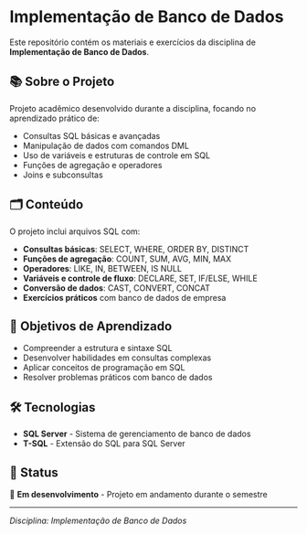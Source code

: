 # Implementação de Banco de Dados

Este repositório contém os materiais e exercícios da disciplina de **Implementação de Banco de Dados**.

## 📚 Sobre o Projeto

Projeto acadêmico desenvolvido durante a disciplina, focando no aprendizado prático de:

- Consultas SQL básicas e avançadas
- Manipulação de dados com comandos DML
- Uso de variáveis e estruturas de controle em SQL
- Funções de agregação e operadores
- Joins e subconsultas

## 🗂️ Conteúdo

O projeto inclui arquivos SQL com:

- **Consultas básicas**: SELECT, WHERE, ORDER BY, DISTINCT
- **Funções de agregação**: COUNT, SUM, AVG, MIN, MAX
- **Operadores**: LIKE, IN, BETWEEN, IS NULL
- **Variáveis e controle de fluxo**: DECLARE, SET, IF/ELSE, WHILE
- **Conversão de dados**: CAST, CONVERT, CONCAT
- **Exercícios práticos** com banco de dados de empresa

## 🎯 Objetivos de Aprendizado

- Compreender a estrutura e sintaxe SQL
- Desenvolver habilidades em consultas complexas
- Aplicar conceitos de programação em SQL
- Resolver problemas práticos com banco de dados

## 🛠️ Tecnologias

- **SQL Server** - Sistema de gerenciamento de banco de dados
- **T-SQL** - Extensão do SQL para SQL Server

## 📝 Status

🚧 **Em desenvolvimento** - Projeto em andamento durante o semestre

---

*Disciplina: Implementação de Banco de Dados*